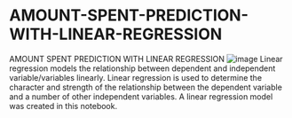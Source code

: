 # AMOUNT-SPENT-PREDICTION-WITH-LINEAR-REGRESSION
AMOUNT SPENT PREDICTION WITH LINEAR REGRESSION
![image](https://user-images.githubusercontent.com/114878250/205512176-9ad26e0e-b7ad-4018-bd4c-b660fc23fe6d.png)
Linear regression models the relationship between dependent and independent variable/variables linearly.
Linear regression is used to determine the character and strength of the relationship between the dependent variable and a number of other independent variables. 
A linear regression model was created in this notebook.
